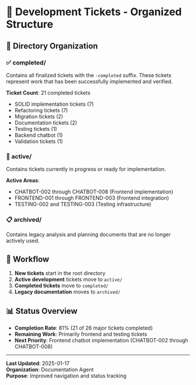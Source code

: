# 🎫 Development Tickets - Organized Structure

## 📁 Directory Organization

### **✅ completed/**
Contains all finalized tickets with the `-completed` suffix. These tickets represent work that has been successfully implemented and verified.

**Ticket Count**: 21 completed tickets
- SOLID implementation tickets (7)
- Refactoring tickets (7) 
- Migration tickets (2)
- Documentation tickets (2)
- Testing tickets (1)
- Backend chatbot (1)
- Validation tickets (1)

### **🔄 active/**
Contains tickets currently in progress or ready for implementation.

**Active Areas**:
- CHATBOT-002 through CHATBOT-008 (Frontend implementation)
- FRONTEND-001 through FRONTEND-003 (Frontend integration)
- TESTING-002 and TESTING-003 (Testing infrastructure)

### **📋 archived/**
Contains legacy analysis and planning documents that are no longer actively used.

## 🔄 Workflow

1. **New tickets** start in the root directory
2. **Active development** tickets move to `active/`
3. **Completed tickets** move to `completed/`
4. **Legacy documentation** moves to `archived/`

## 📊 Status Overview

- **Completion Rate**: 81% (21 of 26 major tickets completed)
- **Remaining Work**: Primarily frontend and testing tickets
- **Next Priority**: Frontend chatbot implementation (CHATBOT-002 through CHATBOT-008)

---

**Last Updated**: 2025-01-17  
**Organization**: Documentation Agent  
**Purpose**: Improved navigation and status tracking